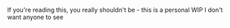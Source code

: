 If you're reading this, you really shouldn't be - this is a personal WIP I don't want anyone to see
